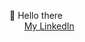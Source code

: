👋 Hello there
<br/>
&nbsp;&nbsp;&nbsp;&nbsp;&nbsp;&nbsp;[My LinkedIn](https://www.linkedin.com/in/ryan-fangk/)

<!---
R4BBT/R4BBT is a ✨ special ✨ repository because its `README.md` (this file) appears on your GitHub profile.
You can click the Preview link to take a look at your changes.
--->
